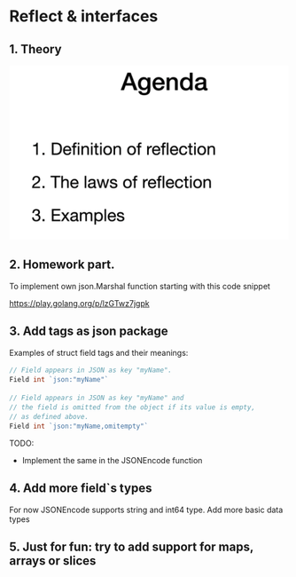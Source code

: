 # Reflect & interfaces

## 1. Theory

<a href="reflect.pdf" class="image fit"><img src="agenda.png" alt="agenda"></a>

## 2. Homework part.

To implement own json.Marshal function starting with this code snippet

https://play.golang.org/p/lzGTwz7jgpk

## 3. Add tags as json package

Examples of struct field tags and their meanings:

```go
// Field appears in JSON as key "myName".
Field int `json:"myName"`

// Field appears in JSON as key "myName" and
// the field is omitted from the object if its value is empty,
// as defined above.
Field int `json:"myName,omitempty"`
```

TODO: 
 - Implement the same in the JSONEncode function

## 4. Add more field`s types

For now JSONEncode supports string and int64 type. Add more basic data types

## 5. Just for fun: try to add support for maps, arrays or slices
